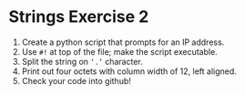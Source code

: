 # Strings Exercise 2

1. Create a python script that prompts for an IP address.
2. Use `#!` at top of the file; make the script executable.
3. Split the string on `‘.’` character.
4. Print out four octets with column width of 12, left aligned.
5. Check your code into github!
